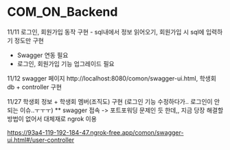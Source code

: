 # COM_ON_Backend

11/11 로그인, 회원가입 동작 구현 - sql내에서 정보 읽어오기, 회원가입 시 sql에 입력하기 정도만 구현
* Swagger 연동 필요
* 로그인, 회원가입 기능 업그레이드 필요 

11/12 swagger 페이지 http://localhost:8080/comon/swagger-ui.html, 학생회 db + controller 구현 

11/27 학생회 정보 + 학생회 멤버(조직도) 구현 (로그인 기능 수정하다가.. 로그인이 안되는 이슈..ㅜㅜㅜ)
** swagger 접속 -> 포트포워딩 문제인 듯 한데,, 지금 당장 해결할 방법이 없어서 대체재로 ngrok 이용

https://93a4-119-192-184-47.ngrok-free.app/comon/swagger-ui.html#/user-controller
